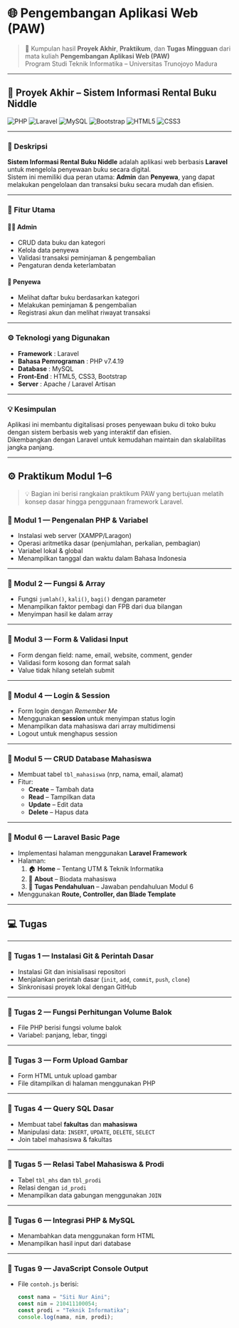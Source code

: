 # 🌐 Pengembangan Aplikasi Web (PAW)

> 📘 Kumpulan hasil **Proyek Akhir**, **Praktikum**, dan **Tugas Mingguan** dari mata kuliah **Pengembangan Aplikasi Web (PAW)**  
> Program Studi Teknik Informatika – Universitas Trunojoyo Madura  

---

## 🏁 Proyek Akhir – Sistem Informasi Rental Buku Niddle  

![PHP](https://img.shields.io/badge/PHP-7.4.19-blue?logo=php)
![Laravel](https://img.shields.io/badge/Laravel-Framework-red?logo=laravel)
![MySQL](https://img.shields.io/badge/MySQL-Database-yellow?logo=mysql)
![Bootstrap](https://img.shields.io/badge/Bootstrap-5-purple?logo=bootstrap)
![HTML5](https://img.shields.io/badge/HTML5-orange?logo=html5)
![CSS3](https://img.shields.io/badge/CSS3-blue?logo=css3)

---

### 🧩 Deskripsi  
**Sistem Informasi Rental Buku Niddle** adalah aplikasi web berbasis **Laravel** untuk mengelola penyewaan buku secara digital.  
Sistem ini memiliki dua peran utama: **Admin** dan **Penyewa**, yang dapat melakukan pengelolaan dan transaksi buku secara mudah dan efisien.

---

### 🚀 Fitur Utama  
#### 👩‍💼 Admin  
- CRUD data buku dan kategori  
- Kelola data penyewa  
- Validasi transaksi peminjaman & pengembalian  
- Pengaturan denda keterlambatan  

#### 📖 Penyewa  
- Melihat daftar buku berdasarkan kategori  
- Melakukan peminjaman & pengembalian  
- Registrasi akun dan melihat riwayat transaksi  

---

### ⚙️ Teknologi yang Digunakan  
- **Framework** : Laravel  
- **Bahasa Pemrograman** : PHP v7.4.19  
- **Database** : MySQL  
- **Front-End** : HTML5, CSS3, Bootstrap  
- **Server** : Apache / Laravel Artisan  

---

### 💡 Kesimpulan  
Aplikasi ini membantu digitalisasi proses penyewaan buku di toko buku dengan sistem berbasis web yang interaktif dan efisien.  
Dikembangkan dengan Laravel untuk kemudahan maintain dan skalabilitas jangka panjang.

---

## ⚙️ Praktikum Modul 1–6  

> 💡 Bagian ini berisi rangkaian praktikum PAW yang bertujuan melatih konsep dasar hingga penggunaan framework Laravel.

### 🧩 Modul 1 — Pengenalan PHP & Variabel  
- Instalasi web server (XAMPP/Laragon)  
- Operasi aritmetika dasar (penjumlahan, perkalian, pembagian)  
- Variabel lokal & global  
- Menampilkan tanggal dan waktu dalam Bahasa Indonesia  

---

### 🧩 Modul 2 — Fungsi & Array  
- Fungsi `jumlah()`, `kali()`, `bagi()` dengan parameter  
- Menampilkan faktor pembagi dan FPB dari dua bilangan  
- Menyimpan hasil ke dalam array  

---

### 🧩 Modul 3 — Form & Validasi Input  
- Form dengan field: name, email, website, comment, gender  
- Validasi form kosong dan format salah  
- Value tidak hilang setelah submit  

---

### 🧩 Modul 4 — Login & Session  
- Form login dengan *Remember Me*  
- Menggunakan **session** untuk menyimpan status login  
- Menampilkan data mahasiswa dari array multidimensi  
- Logout untuk menghapus session  

---

### 🧩 Modul 5 — CRUD Database Mahasiswa  
- Membuat tabel `tbl_mahasiswa` (nrp, nama, email, alamat)  
- Fitur:
  - **Create** – Tambah data  
  - **Read** – Tampilkan data  
  - **Update** – Edit data  
  - **Delete** – Hapus data  

---

### 🧩 Modul 6 — Laravel Basic Page  
- Implementasi halaman menggunakan **Laravel Framework**  
- Halaman:
  1. 🏠 **Home** – Tentang UTM & Teknik Informatika  
  2. 👤 **About** – Biodata mahasiswa  
  3. 🧠 **Tugas Pendahuluan** – Jawaban pendahuluan Modul 6  
- Menggunakan **Route, Controller, dan Blade Template**

---

## 💻 Tugas 

---

### 🔹 **Tugas 1 — Instalasi Git & Perintah Dasar**  
- Instalasi Git dan inisialisasi repositori  
- Menjalankan perintah dasar (`init`, `add`, `commit`, `push`, `clone`)  
- Sinkronisasi proyek lokal dengan GitHub  

---

### 🔹 **Tugas 2 — Fungsi Perhitungan Volume Balok**  
- File PHP berisi fungsi volume balok  
- Variabel: panjang, lebar, tinggi  

---

### 🔹 **Tugas 3 — Form Upload Gambar**  
- Form HTML untuk upload gambar  
- File ditampilkan di halaman menggunakan PHP  

---

### 🔹 **Tugas 4 — Query SQL Dasar**  
- Membuat tabel **fakultas** dan **mahasiswa**  
- Manipulasi data: `INSERT`, `UPDATE`, `DELETE`, `SELECT`  
- Join tabel mahasiswa & fakultas  

---

### 🔹 **Tugas 5 — Relasi Tabel Mahasiswa & Prodi**  
- Tabel `tbl_mhs` dan `tbl_prodi`  
- Relasi dengan `id_prodi`  
- Menampilkan data gabungan menggunakan `JOIN`  

---

### 🔹 **Tugas 6 — Integrasi PHP & MySQL**  
- Menambahkan data menggunakan form HTML  
- Menampilkan hasil input dari database  

---

### 🔹 **Tugas 9 — JavaScript Console Output**  
- File `contoh.js` berisi:
  ```js
  const nama = "Siti Nur Aini";
  const nim = 210411100054;
  const prodi = "Teknik Informatika";
  console.log(nama, nim, prodi);
